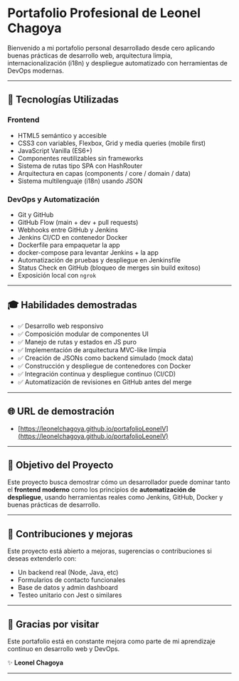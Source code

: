 # Portafolio Profesional de Leonel Chagoya

Bienvenido a mi portafolio personal desarrollado desde cero aplicando buenas prácticas de desarrollo web, arquitectura limpia, internacionalización (i18n) y despliegue automatizado con herramientas de DevOps modernas.

---

## 🚀 Tecnologías Utilizadas

### Frontend
- HTML5 semántico y accesible
- CSS3 con variables, Flexbox, Grid y media queries (mobile first)
- JavaScript Vanilla (ES6+)
- Componentes reutilizables sin frameworks
- Sistema de rutas tipo SPA con HashRouter
- Arquitectura en capas (components / core / domain / data)
- Sistema multilenguaje (i18n) usando JSON

### DevOps y Automatización
- Git y GitHub
- GitHub Flow (main + dev + pull requests)
- Webhooks entre GitHub y Jenkins
- Jenkins CI/CD en contenedor Docker
- Dockerfile para empaquetar la app
- docker-compose para levantar Jenkins + la app
- Automatización de pruebas y despliegue en Jenkinsfile
- Status Check en GitHub (bloqueo de merges sin build exitoso)
- Exposición local con `ngrok`

---

## 🎓 Habilidades demostradas

- ✅ Desarrollo web responsivo
- ✅ Composición modular de componentes UI
- ✅ Manejo de rutas y estados en JS puro
- ✅ Implementación de arquitectura MVC-like limpia
- ✅ Creación de JSONs como backend simulado (mock data)
- ✅ Construcción y despliegue de contenedores con Docker
- ✅ Integración continua y despliegue continuo (CI/CD)
- ✅ Automatización de revisiones en GitHub antes del merge

---

## 🌐 URL de demostración
- [https://leonelchagoya.github.io/portafolioLeonelV](https://leonelchagoya.github.io/portafolioLeonelV)

---

## 🎯 Objetivo del Proyecto
Este proyecto busca demostrar cómo un desarrollador puede dominar tanto el **frontend moderno** como los principios de **automatización de despliegue**, usando herramientas reales como Jenkins, GitHub, Docker y buenas prácticas de desarrollo.

---

## 🤝 Contribuciones y mejoras
Este proyecto está abierto a mejoras, sugerencias o contribuciones si deseas extenderlo con:
- Un backend real (Node, Java, etc)
- Formularios de contacto funcionales
- Base de datos y admin dashboard
- Testeo unitario con Jest o similares

---

## 🙌 Gracias por visitar
Este portafolio está en constante mejora como parte de mi aprendizaje continuo en desarrollo web y DevOps.

✨ **Leonel Chagoya**

---